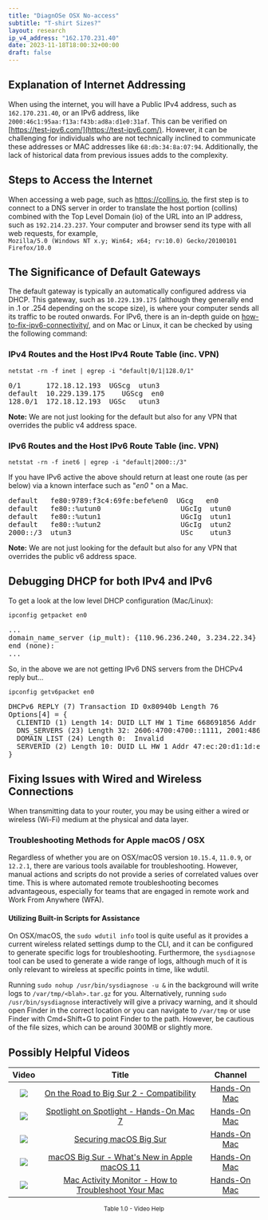 ```yaml
---
title: "DiagnOSe OSX No-access"
subtitle: "T-shirt Sizes?"
layout: research
ip_v4_address: "162.170.231.40"
date: 2023-11-18T18:00:32+00:00
draft: false
---
```


## Explanation of Internet Addressing

When using the internet, you will have a Public IPv4 address, such as ```162.170.231.40```, or an IPv6 address, like ```2000:46c1:95aa:f13a:f43b:ad8a:d1e0:31af```. This can be verified on [https://test-ipv6.com/](https://test-ipv6.com/). However, it can be challenging for individuals who are not technically inclined to communicate these addresses or MAC addresses like ```68:db:34:8a:07:94```. Additionally, the lack of historical data from previous issues adds to the complexity.
## Steps to Access the Internet

When accessing a web page, such as https://collins.io, the first step is to connect to a DNS server in order to translate the host portion (collins) combined with the Top Level Domain (io) of the URL into an IP address, such as ```192.214.23.237```. Your computer and browser send its type with all web requests, for example, <br>```Mozilla/5.0 (Windows NT x.y; Win64; x64; rv:10.0) Gecko/20100101 Firefox/10.0```
## The Significance of Default Gateways
The default gateway is typically an automatically configured address via DHCP. This gateway, such as ```10.229.139.175``` (although they generally end in .1 or .254 depending on the scope size), is where your computer sends all its traffic to be routed onwards. For IPv6, there is an in-depth guide on [how-to-fix-ipv6-connectivity/](/blog/how-to-fix-ipv6-connectivity/), and on Mac or Linux, it can be checked by using the following command:
### IPv4 Routes and the Host IPv4 Route Table (inc. VPN)
```netstat -rn -f inet | egrep -i "default|0/1|128.0/1"```

<pre>
0/1      172.18.12.193  UGScg  utun3
default  10.229.139.175    UGScg  en0
128.0/1  172.18.12.193  UGSc   utun3</pre>

**Note:** We are not just looking for the default but also for any VPN that overrides the public v4 address space.

### IPv6 Routes and the Host IPv6 Route Table (inc. VPN)
```netstat -rn -f inet6 | egrep -i "default|2000::/3"```

If you have IPv6 active the above should return at least one route (as per below) via a known interface such as "_en0_ " on a Mac. 

<pre>
default   fe80:9789:f3c4:69fe:befe%en0  UGcg   en0
default   fe80::%utun0                   UGcIg  utun0
default   fe80::%utun1                   UGcIg  utun1
default   fe80::%utun2                   UGcIg  utun2
2000::/3  utun3                          USc    utun3</pre>

**Note:** We are not just looking for the default but also for any VPN that overrides the public v6 address space.
<br>

## Debugging DHCP for both IPv4 and IPv6

To get a look at the low level DHCP configuration (Mac/Linux): 

```ipconfig getpacket en0```

<pre>
...
domain_name_server (ip_mult): {110.96.236.240, 3.234.22.34}
end (none):
...</pre>

So, in the above we are not getting IPv6 DNS servers from the DHCPv4 reply but...

```ipconfig getv6packet en0```

<pre>
DHCPv6 REPLY (7) Transaction ID 0x80940b Length 76
Options[4] = {
  CLIENTID (1) Length 14: DUID LLT HW 1 Time 668691856 Addr 68:db:34:8a:07:94
  DNS_SERVERS (23) Length 32: 2606:4700:4700::1111, 2001:4860:4860::8844
  DOMAIN_LIST (24) Length 0:  Invalid
  SERVERID (2) Length 10: DUID LL HW 1 Addr 47:ec:20:d1:1d:ea
}</pre>




## Fixing Issues with Wired and Wireless Connections

When transmitting data to your router, you may be using either a wired or wireless (Wi-Fi) medium at the physical and data layer.
### Troubleshooting Methods for Apple macOS / OSX
Regardless of whether you are on OSX/macOS version ```10.15.4```, ```11.0.9```, or ```12.2.1```, there are various tools available for troubleshooting. However, manual actions and scripts do not provide a series of correlated values over time. This is where automated remote troubleshooting becomes advantageous, especially for teams that are engaged in remote work and Work From Anywhere (WFA).
#### Utilizing Built-in Scripts for Assistance
On OSX/macOS, the ```sudo wdutil info``` tool is quite useful as it provides a current wireless related settings dump to the CLI, and it can be configured to generate specific logs for troubleshooting. Furthermore, the ```sysdiagnose``` tool can be used to generate a wide range of logs, although much of it is only relevant to wireless at specific points in time, like wdutil.

Running ```sudo nohup /usr/bin/sysdiagnose -u &``` in the background will write logs to ```/var/tmp/<blah>.tar.gz``` for you. Alternatively, running ```sudo /usr/bin/sysdiagnose``` interactively will give a privacy warning, and it should open Finder in the correct location or you can navigate to ```/var/tmp``` or use Finder with Cmd+Shift+G to point Finder to the path. However, be cautious of the file sizes, which can be around 300MB or slightly more.
## Possibly Helpful Videos

<link href="/plugins/lity/css/lity.min.css" rel="stylesheet">
<script src="/plugins/lity/js/lity.min.js"></script>
<div class="table1-start"></div>

|Video | Title | Channel |
| :---: | :---: | :---: |
|<a href="https://www.youtube.com/watch?v=HEbK-Tignuc" data-lity><img src="https://i.ytimg.com/vi/HEbK-Tignuc/default.jpg" class="img-fluid"></a>|<a href="https://www.youtube.com/watch?v=HEbK-Tignuc" data-lity>On the Road to Big Sur 2 - Compatibility</a>|<a target="_blank" href="https://www.youtube.com/channel/UCg43DP8MdHVcl4rFK_delBg" >Hands-On Mac</a>|
|<a href="https://www.youtube.com/watch?v=RslZ4W1EPqk" data-lity><img src="https://i.ytimg.com/vi/RslZ4W1EPqk/default.jpg" class="img-fluid"></a>|<a href="https://www.youtube.com/watch?v=RslZ4W1EPqk" data-lity>Spotlight on Spotlight - Hands-On Mac 7</a>|<a target="_blank" href="https://www.youtube.com/channel/UCg43DP8MdHVcl4rFK_delBg" >Hands-On Mac</a>|
|<a href="https://www.youtube.com/watch?v=7KdhJimuhNw" data-lity><img src="https://i.ytimg.com/vi/7KdhJimuhNw/default.jpg" class="img-fluid"></a>|<a href="https://www.youtube.com/watch?v=7KdhJimuhNw" data-lity>Securing macOS Big Sur</a>|<a target="_blank" href="https://www.youtube.com/channel/UCg43DP8MdHVcl4rFK_delBg" >Hands-On Mac</a>|
|<a href="https://www.youtube.com/watch?v=JMKi6o9kaZI" data-lity><img src="https://i.ytimg.com/vi/JMKi6o9kaZI/default.jpg" class="img-fluid"></a>|<a href="https://www.youtube.com/watch?v=JMKi6o9kaZI" data-lity>macOS Big Sur - What&#39;s New in Apple macOS 11</a>|<a target="_blank" href="https://www.youtube.com/channel/UCg43DP8MdHVcl4rFK_delBg" >Hands-On Mac</a>|
|<a href="https://www.youtube.com/watch?v=TWzWd_DiaJ0" data-lity><img src="https://i.ytimg.com/vi/TWzWd_DiaJ0/default.jpg" class="img-fluid"></a>|<a href="https://www.youtube.com/watch?v=TWzWd_DiaJ0" data-lity>Mac Activity Monitor - How to Troubleshoot Your Mac</a>|<a target="_blank" href="https://www.youtube.com/channel/UCg43DP8MdHVcl4rFK_delBg" >Hands-On Mac</a>|

<center><small>Table 1.0 - Video Help</small></center>
 <br>
<div class="table1-end"></div>
<script type="text/javascript">
(function() {
    $('div.table1-start').nextUntil('div.table1-end', 'table').addClass('table thead-dark table-striped table-responsive rounded').attr('id', 't1');
    $('#t1').find('thead').addClass('thead-dark');
})();
</script>
